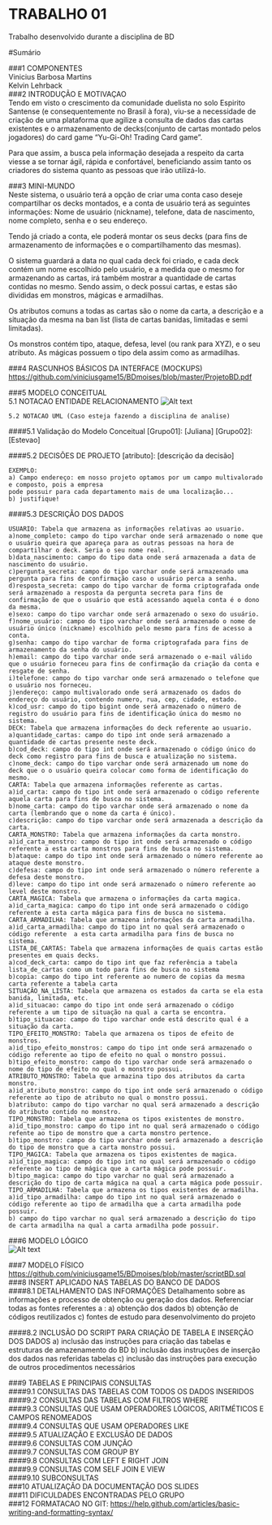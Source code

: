 # TRABALHO 01
Trabalho desenvolvido durante a disciplina de BD

#Sumário

###1	COMPONENTES<br>
Vinicius Barbosa Martins<br>
Kelvin Lehrback<br>
###2	INTRODUÇÃO E MOTIVAÇAO<br>
Tendo em visto o crescimento da comunidade duelista no solo Espirito Santense (e consequentemente no Brasil à fora), viu-se a necessidade de criação de uma plataforma que agilize a consulta de dados das cartas existentes e o armazenamento de decks(conjunto de cartas montado pelos jogadores) do card game “Yu-Gi-Oh! Trading Card game”.

Para que assim, a busca pela informação desejada a respeito da carta viesse a se tornar ágil, rápida e confortável, beneficiando assim tanto os criadores do sistema quanto as pessoas que irão utilizá-lo.<br>


###3	MINI-MUNDO<br>
Neste sistema, o usuário terá a opção de criar uma conta caso deseje compartilhar os decks montados, e a conta de usuário terá as seguintes informações: Nome de usuário (nickname), telefone, data de nascimento, nome completo, senha e o seu endereço.

Tendo já criado a conta, ele poderá montar os seus decks (para fins de armazenamento de informações e o compartilhamento das mesmas).

O sistema guardará a data no qual cada deck foi criado, e cada deck contém um nome escolhido pelo usuário, e a medida que o mesmo for armazenando as cartas, irá também mostrar a quantidade de cartas contidas no mesmo. Sendo assim, o deck possui cartas, e estas são divididas em monstros, mágicas e armadilhas.

Os atributos comuns a todas as cartas são o nome da carta, a descrição e a situação da mesma na ban list (lista de cartas banidas, limitadas e semi limitadas).

Os monstros contém tipo, ataque, defesa, level (ou rank para XYZ), e o seu atributo. As mágicas possuem o tipo dela assim como as armadilhas.<br>


###4	RASCUNHOS BÁSICOS DA INTERFACE (MOCKUPS)<br>
https://github.com/viniciusgame15/BDmoises/blob/master/ProjetoBD.pdf


###5	MODELO CONCEITUAL<br>
    5.1 NOTACAO ENTIDADE RELACIONAMENTO
![Alt text](https://github.com/viniciusgame15/BDmoises/blob/master/YugiohNew.jpg?raw=true "Modelo Conceitual")
    
    5.2 NOTACAO UML (Caso esteja fazendo a disciplina de analise)

####5.1 Validação do Modelo Conceitual
    [Grupo01]: [Juliana]
    [Grupo02]: [Estevao]

####5.2 DECISÕES DE PROJETO
    [atributo]: [descrição da decisão]
    
    EXEMPLO:
    a) Campo endereço: em nosso projeto optamos por um campo multivalorado e composto, pois a empresa 
    pode possuir para cada departamento mais de uma localização... 
    b) justifique!

####5.3 DESCRIÇÃO DOS DADOS 
    
    USUARIO: Tabela que armazena as informações relativas ao usuario.
    a)nome_completo: campo do tipo varchar onde será armazenado o nome que o usuário queira que apareça para as outras pessoas na hora de compartilhar o deck. Seria o seu nome real.
    b)data_nascimento: campo do tipo data onde será armazenada a data de nascimento do usuário.
    c)pergunta_secreta: campo do tipo varchar onde será armazenado uma pergunta para fins de confirmação caso o usuário perca a senha.
    d)resposta_secreta: campo do tipo varchar de forma criptografada onde será armazenado a resposta da pergunta secreta para fins de confirmação de que o usuário que está acessando aquela conta é o dono da mesma.
    e)sexo: campo do tipo varchar onde será armazenado o sexo do usuário.
    f)nome_usuário: campo do tipo varchar onde será armazenado o nome de usuário único (nickname) escolhido pelo mesmo para fins de acesso a conta.
    g)senha: campo do tipo varchar de forma criptografada para fins de armazenamento da senha do usuário.
    h)email: campo do tipo varchar onde será armazenado o e-mail válido que o usuário forneceu para fins de confirmação da criação da conta e resgate de senha.
    i)telefone: campo do tipo varchar onde será armazenado o telefone que o usuário nos forneceu.
    j)endereço: campo multivalorado onde será armazenado os dados do endereço do usuário, contendo numero, rua, cep, cidade, estado.
    k)cod_usr: campo do tipo bigint onde será armazenado o número de registro do usuário para fins de identificação única do mesmo no sistema.
    DECK: Tabela que armazena informações do deck referente ao usuario.
    a)quantidade_cartas: campo do tipo int onde será armazenado a quantidade de cartas presente neste deck.
    b)cod_deck: campo do tipo int onde será armazenado o código único do deck como registro para fins de busca e atualização no sistema.
    c)nome_deck: campo do tipo varchar onde será armazenado um nome do deck que o o usuário queira colocar como forma de identificação do mesmo.
    CARTA: Tabela que armazena informações referente as cartas.
    a)id_carta: campo do tipo int onde será armazenado o código referente aquela carta para fins de busca no sistema.
    b)nome_carta: campo do tipo varchar onde será armazenado o nome da carta (lembrando que o nome da carta é único).
    c)descrição: campo do tipo varchar onde será armazenada a descrição da carta.
    CARTA_MONSTRO: Tabela que armazena informações da carta monstro.
    a)id_carta_monstro: campo do tipo int onde será armazenado o código referente a esta carta monstros para fins de busca no sistema.
    b)ataque: campo do tipo int onde será armazenado o número referente ao ataque deste monstro.
    c)defesa: campo do tipo int onde será armazenado o número referente a defesa deste monstro.
    d)leve: campo do tipo int onde será armazenado o número referente ao level deste monstro.
    CARTA_MAGICA: Tabela que armazena o informações da carta magica.
    a)id_carta_magica: campo do tipo int onde será armazenado o código referente a esta carta mágica para fins de busca no sistema.
    CARTA_ARMADILHA: Tabela que armazena informações da carta armadilha.
    a)id_carta_armadilha: campo do tipo int no qual será armazenado o código referente  a esta carta armadilha para fins de busca no sistema.
    LISTA_DE_CARTAS: Tabela que armazena informações de quais cartas estão presentes em quais decks.
    a)cod_deck_carta: campo do tipo int que faz referência a tabela lista_de_cartas como um todo para fins de busca no sistema
    b)copia: campo do tipo int referente ao numero de copias da mesma carta referente a tabela carta
    SITUAÇÃO_NA_LISTA: Tabela que armazena os estados da carta se ela esta banida, limitada, etc.
    a)id_situacao: campo do tipo int onde será armazenado o código referente a um tipo de situação na qual a carta se encontra.
    b)tipo_situacao: campo do tipo varchar onde está descrito qual é a situação da carta.
    TIPO_EFEITO_MONSTRO: Tabela que armazena os tipos de efeito de monstros.
    a)id_tipo_efeito_monstros: campo do tipo int onde será armazenado o código referente ao tipo de efeito no qual o monstro possui.
    b)tipo_efeito_monstro: campo do tipo varchar onde será armazenado o nome do tipo de efeito no qual o monstro possui.
    ATRIBUTO_MONSTRO: Tabela que armazina tipo dos atributos da carta monstro.
    a)id_atributo_monstro: campo do tipo int onde será armazenado o código referente ao tipo de atributo no qual o monstro possui.
    b)atributo: campo do tipo varchar no qual será armazenado a descrição do atributo contido no monstro.
    TIPO_MONSTRO: Tabela que armazena os tipos existentes de monstro.
    a)id_tipo_monstro: campo do tipo int no qual será armazenado o código refente ao tipo de monstro que a carta monstro pertence.
    b)tipo_monstro: campo do tipo varchar onde será armazenado a descrição do tipo de monstro que a carta monstro possui.
    TIPO_MAGICA: Tabela que armazena os tipos existentes de magica.
    a)id_tipo_magica: campo do tipo int no qual será armazenado o código referente ao tipo de mágica que a carta mágica pode possuir.
    b)tipo_magica: campo do tipo varchar no qual será armazenado a descrição do tipo de carta mágica na qual a carta mágica pode possuir.
    TIPO_ARMADILHA: Tabela que armazena os tipos existentes de armadilha.
    a)id_tipo_armadilha: campo do tipo int no qual será armazenado o código referente ao tipo de armadilha que a carta armadilha pode possuir.
    b) campo do tipo varchar no qual será armazenado a descrição do tipo de carta armadilha na qual a carta armadilha pode possuir.
    
    
    


###6	MODELO LÓGICO<br>
![Alt text](https://github.com/viniciusgame15/BDmoises/blob/master/Logico.jpg?raw=true "Modelo Lógico")
    
###7	MODELO FÍSICO<br>
https://github.com/viniciusgame15/BDmoises/blob/master/scriptBD.sql
###8	INSERT APLICADO NAS TABELAS DO BANCO DE DADOS<br>
####8.1 DETALHAMENTO DAS INFORMAÇÕES
        Detalhamento sobre as informações e processo de obtenção ou geração dos dados.
        Referenciar todas as fontes referentes a :
        a) obtenção dos dados
        b) obtenção de códigos reutilizados
        c) fontes de estudo para desenvolvimento do projeto
        
####8.2 INCLUSÃO DO SCRIPT PARA CRIAÇÃO DE TABELA E INSERÇÃO DOS DADOS
        a) inclusão das instruções para criação das tabelas e estruturas de amazenamento do BD
        b) inclusão das instruções de inserção dos dados nas referidas tabelas
        c) inclusão das instruções para execução de outros procedimentos necessários

###9	TABELAS E PRINCIPAIS CONSULTAS<br>
####9.1	CONSULTAS DAS TABELAS COM TODOS OS DADOS INSERIDOS<br>
####9.2	CONSULTAS DAS TABELAS COM FILTROS WHERE<br>
####9.3	CONSULTAS QUE USAM OPERADORES LÓGICOS, ARITMÉTICOS E CAMPOS RENOMEADOS<br>
####9.4	CONSULTAS QUE USAM OPERADORES LIKE<br>
####9.5	ATUALIZAÇÃO E EXCLUSÃO DE DADOS<br>
####9.6	CONSULTAS COM JUNÇÃO<br>
####9.7	CONSULTAS COM GROUP BY<br>
####9.8	CONSULTAS COM LEFT E RIGHT JOIN<br>
####9.9	CONSULTAS COM SELF JOIN E VIEW<br>
####9.10	SUBCONSULTAS<br>
###10	ATUALIZAÇÃO DA DOCUMENTAÇÃO DOS SLIDES<br>
###11	DIFICULDADES ENCONTRADAS PELO GRUPO<br>
###12  FORMATACAO NO GIT: https://help.github.com/articles/basic-writing-and-formatting-syntax/




